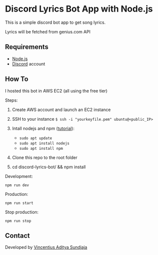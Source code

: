 # Discord Lyrics Bot App with Node.js

This is a simple discord bot app to get song lyrics.

Lyrics will be fetched from genius.com API

## Requirements

- [Node.js](http://nodejs.org/)
- [Discord](https://discordapp.com/) account

## How To


I hosted this bot in AWS EC2 (all using the free tier)

Steps:

1. Create AWS account and launch an EC2 instance

2. SSH to your instance `$ ssh -i "yourkeyfile.pem" ubuntu@<public_IP>`

3. Intall nodejs and npm ([tutorial](https://www.digitalocean.com/community/tutorials/how-to-install-node-js-on-ubuntu-20-04)):
    
    - `sudo apt update`
    - `sudo apt install nodejs`
    - `sudo apt install npm`

4. Clone this repo to the root folder

5. cd discord-lyrics-bot/ && npm install


Development:

`npm run dev`

Production:

`npm run start`

Stop production:

`npm run stop`



## Contact

Developed by [Vincentius Aditya Sundjaja](https://vincentiusadityas.dev)
